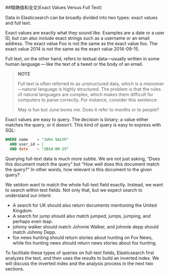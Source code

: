 ##精确值和全文(Exact Values Versus Full Text)

Data in Elasticsearch can be broadly divided into two types: exact values and full text.

Exact values are exactly what they sound like. Examples are a date or a user ID, but can also include exact strings such as a username or an email address. The exact value Foo is not the same as the exact value foo. The exact value 2014 is not the same as the exact value 2014-09-15.

Full text, on the other hand, refers to textual data—usually written in some human language — like the text of a tweet or the body of an email.

> **NOTE**
> 
> Full text is often referred to as unstructured data, which is a misnomer—natural language is highly structured. The problem is that the rules of natural languages are complex, which makes them difficult for computers to parse correctly. For instance, consider this sentence:
> 
> May is fun but June bores me.
> Does it refer to months or to people?

Exact values are easy to query. The decision is binary; a value either matches the query, or it doesn’t. This kind of query is easy to express with SQL:

```sql
WHERE name    = "John Smith"
  AND user_id = 2
  AND date    > "2014-09-15"
```

Querying full-text data is much more subtle. We are not just asking, “Does this document match the query” but “How well does this document match the query?” In other words, how relevant is this document to the given query?

We seldom want to match the whole full-text field exactly. Instead, we want to search within text fields. Not only that, but we expect search to understand our intent:

- A search for UK should also return documents mentioning the United Kingdom.
- A search for jump should also match jumped, jumps, jumping, and perhaps even leap.
- johnny walker should match Johnnie Walker, and johnnie depp should match Johnny Depp.
- fox news hunting should return stories about hunting on Fox News, while fox hunting news should return news stories about fox hunting.

To facilitate these types of queries on full-text fields, Elasticsearch first analyzes the text, and then uses the results to build an inverted index. We will discuss the inverted index and the analysis process in the next two sections.
